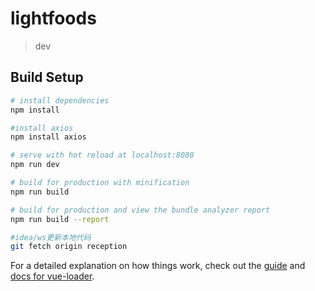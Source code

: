 # lightfoods

> dev

## Build Setup

``` bash
# install dependencies
npm install

#install axios
npm install axios

# serve with hot reload at localhost:8080
npm run dev

# build for production with minification
npm run build

# build for production and view the bundle analyzer report
npm run build --report

#idea/ws更新本地代码
git fetch origin reception
```

For a detailed explanation on how things work, check out the [guide](http://vuejs-templates.github.io/webpack/) and [docs for vue-loader](http://vuejs.github.io/vue-loader).
